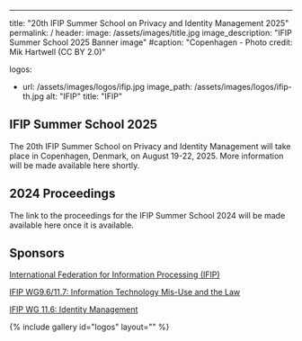 ---
title: "20th IFIP Summer School on Privacy and Identity Management 2025"
permalink: /
header:
  image: /assets/images/title.jpg
  image_description: "IFIP Summer School 2025 Banner image"
  #caption: "Copenhagen - Photo credit: Mik Hartwell (CC BY 2.0)"

logos:
  - url: /assets/images/logos/ifip.jpg
    image_path: /assets/images/logos/ifip-th.jpg
    alt: "IFIP"
    title: "IFIP"
<!--
  - url: /assets/images/logos/UPM.png
    image_path: /assets/images/logos/UPM.png
    alt: "Universidad Politécnica de Madrid logo"
    title: "UPM logo"
  - url: /assets/images/logos/PlatformPrivacy.jpg
    image_path: /assets/images/logos/PlatformPrivacy.jpg
    alt: "Platform Privatheit logo"
    title: "Platform Privatheit logo"
-->

## IFIP Summer School 2025
The 20th IFIP Summer School on Privacy and Identity Management will take place in Copenhagen, Denmark, on August 19-22, 2025. More information will be made available here shortly.


## 2024 Proceedings 
The link to the proceedings for the IFIP Summer School 2024 will be made available here once it is available.

  
## Sponsors
[International Federation for Information Processing (IFIP)](https://www.ifip.org)

[IFIP WG9.6/11.7: Information Technology Mis-Use and the Law](https://www.ifiptc11.org/working-groups)

[IFIP WG 11.6: Identity Management](https://www.ifiptc11.org/working-groups)

{% include gallery id="logos" layout="" %}
